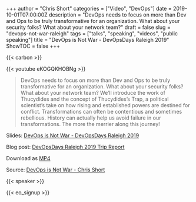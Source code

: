 +++
author = "Chris Short"
categories = ["Video", "DevOps"]
date = 2019-10-01T07:00:00Z
description = "DevOps needs to focus on more than Dev and Ops to be truly transformative for an organization. What about your security folks? What about your network team?"
draft = false
slug = "devops-not-war-raleigh"
tags = ["talks", "speaking", "videos", "public speaking"]
title = "DevOps is Not War - DevOpsDays Raleigh 2019"
ShowTOC = false
+++

{{< carbon >}}

{{< youtube eKOGQKHOBNg >}}

> DevOps needs to focus on more than Dev and Ops to be truly transformative for an organization. What about your security folks? What about your network team? We’ll introduce the work of Thucydides and the concept of Thucydides’s Trap, a political scientist’s take on how rising and established powers are destined for conflict. Transformations can often be contentious and sometimes rebellious. History can actually help us avoid failure in our transformations. The more the merrier along this journey!

Slides: [DevOps is Not War - DevOpsDays Raleigh 2019](https://speakerdeck.com/chrisshort/devops-is-not-war-df415c22-a29d-4cab-8689-143f9922c0f3)

Blog post: [DevOpsDays Raleigh 2019 Trip Report](https://chrisshort.net/devopsdays-raleigh-2019-trip-report/)

Download as [MP4](https://cdn.chrisshort.net/file/chrisshort/DevOps-is-not-War-DOD-RDU.mp4)

Source: [DevOps is Not War - Chris Short](https://youtu.be/eKOGQKHOBNg)

{{< speaker >}}

{{< eo_signup >}}